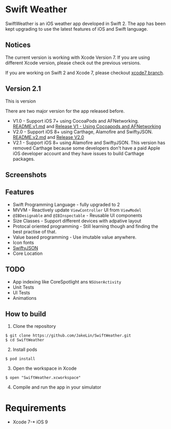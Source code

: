 Swift Weather
============

SwiftWeather is an iOS weather app developed in Swift 2. The app has been kept upgrading to use the latest features of iOS and Swift language.

## Notices
The current version is working with Xcode Version 7. If you are using different Xcode version, please check out the previous versions.

If you are working on Swift 2 and Xcode 7, please checkout [xcode7 branch](https://github.com/JakeLin/SwiftWeather/tree/xcode7).

## Version 2.1
This is version

There are two major version for the app released before.

* V1.0 - Support iOS 7+ using CocoaPods and AFNetworking. [README.v1.md](https://github.com/JakeLin/SwiftWeather/blob/master/README.v1.md) and [Release V1 - Using Cocoapods and AFNetworking](https://github.com/JakeLin/SwiftWeather/releases/tag/V1)
* V2.0 - Support iOS 8+ using Carthage, Alamofire and SwiftyJSON. [README.v2.md](https://github.com/JakeLin/SwiftWeather/blob/master/README.v2.md) and [Release V2.0](https://github.com/JakeLin/SwiftWeather/releases/tag/v2.0)
* V2.1 -  Support iOS 8+ using Alamofire and SwiftyJSON. This version has removed Carthage because some developers don't have a paid Apple iOS developer account and they have issues to build Carthage packages.


## Screenshots


## Features
* Swift Programming Language - fully upgraded to 2
* MVVM - Reactively update `ViewController` UI from `ViewModel`
* `@IBDesignable` and `@IBInspectable` - Reusable UI components
* Size Classes - Support different devices with adpative layout
* Protocal oriented programming - Still learning though and finding the best practise of that.
* Value based programming - Use imutable value anywhere.
* Icon fonts
* [SwiftyJSON](https://github.com/SwiftyJSON/SwiftyJSON)
* Core Location

## TODO
* App indexing like CoreSpotlight ans `NSUserActivity`
* Unit Tests
* UI Tests
* Animations  

## How to build

1) Clone the repository

```
$ git clone https://github.com/JakeLin/SwiftWeather.git
$ cd SwiftWeather
```

2) Install pods

```
$ pod install
```

3) Open the workspace in Xcode

```
$ open "SwiftWeather.xcworkspace"
```

4) Compile and run the app in your simulator

# Requirements

* Xcode 7-* iOS 9
